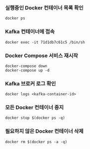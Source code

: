 ### 실행중인 Docker 컨테이너 목록 확인
    docker ps

### Kafka 컨테이너에 접속
    docker exec -it 71d1db7c61c5 /bin/sh

### Docker Compose 서비스 재시작
    docker-compose down
    docker-compose up -d

### Kafka 브로커 로그 확인
    docker logs <kafka-container-id>

### 모든 Docker 컨테이너 중지
    docker stop $(docker ps -q)
    
### 필요하지 않은 Docker 컨테이너 삭제
    docker rm $(docker ps -a -q)
